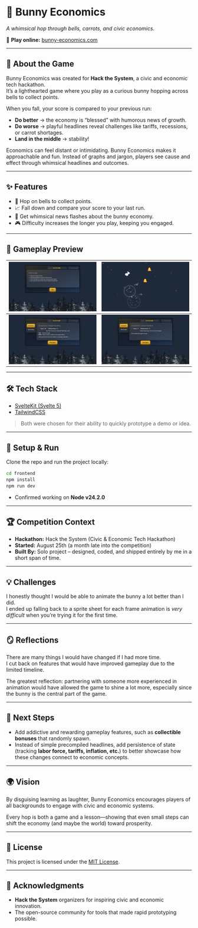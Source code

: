 # 🐇 Bunny Economics

_A whimsical hop through bells, carrots, and civic economics._

🔗 **Play online:** [bunny-economics.com](https://bunny-economics.com)

---

## 📖 About the Game

Bunny Economics was created for **Hack the System**, a civic and economic tech hackathon.  
It’s a lighthearted game where you play as a curious bunny hopping across bells to collect points.

When you fall, your score is compared to your previous run:  
- **Do better** → the economy is “blessed” with humorous news of growth.  
- **Do worse** → playful headlines reveal challenges like tariffs, recessions, or carrot shortages.  
- **Land in the middle** → stability!  

Economics can feel distant or intimidating. Bunny Economics makes it approachable and fun. Instead of graphs and jargon, players see cause and effect through whimsical headlines and outcomes.

---

## ✨ Features

- 🐇 Hop on bells to collect points.  
- 📈 Fall down and compare your score to your last run.  
- 📰 Get whimsical news flashes about the bunny economy.  
- 🎮 Difficulty increases the longer you play, keeping you engaged.  

---

## 🎥 Gameplay Preview

<!-- Replace these placeholders with actual screenshots or GIFs -->
| ![Gameplay 1](./images/how_to_play.png) | ![Gameplay 2](./images/bells.png) |
|-----------------------------------------|-----------------------------------------|
| ![Gameplay 3](./images/economic_knowledge.png) | ![Gameplay 4](./images/humorous_bunny_headlines.png) |

---

## 🛠️ Tech Stack

- [SvelteKit (Svelte 5)](https://kit.svelte.dev/)  
- [TailwindCSS](https://tailwindcss.com/)  

> Both were chosen for their ability to quickly prototype a demo or idea.

---

## 🚀 Setup & Run

Clone the repo and run the project locally:

```bash
cd frontend
npm install
npm run dev
```

- Confirmed working on **Node v24.2.0**

---

## 🏆 Competition Context

- **Hackathon:** Hack the System (Civic & Economic Tech Hackathon)  
- **Started:** August 25th (a month late into the competition)  
- **Built By:** Solo project – designed, coded, and shipped entirely by me in a short span of time.  

---

## 💡 Challenges

I honestly thought I would be able to animate the bunny a lot better than I did.  
I ended up falling back to a sprite sheet for each frame animation is *very difficult* when you’re trying it for the first time.

---

## 🪞 Reflections

There are many things I would have changed if I had more time.  
I cut back on features that would have improved gameplay due to the limited timeline.  

The greatest reflection: partnering with someone more experienced in animation would have allowed the game to shine a lot more, especially since the bunny is the central part of the game.

---

## 🔮 Next Steps

- Add addictive and rewarding gameplay features, such as **collectible bonuses** that randomly spawn.  
- Instead of simple precompiled headlines, add persistence of state (tracking **labor force, tariffs, inflation, etc.**) to better showcase how these changes connect to economic concepts.  

---

## 🌍 Vision

By disguising learning as laughter, Bunny Economics encourages players of all backgrounds to engage with civic and economic systems.  

Every hop is both a game and a lesson—showing that even small steps can shift the economy (and maybe the world) toward prosperity.

---

## 📜 License

This project is licensed under the [MIT License](./LICENSE).

---

## 🙏 Acknowledgments

- **Hack the System** organizers for inspiring civic and economic innovation.  
- The open-source community for tools that made rapid prototyping possible.  
